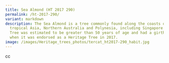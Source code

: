 ```yaml
---
title: Sea Almond (HT 2017 290)
permalink: /ht-2017-290/
variant: markdown
description: The Sea Almond is a tree commonly found along the coasts of
  tropical Asia, Northern Australia and Polynesia, including Singapore. This
  Tree was estimated to be greater than 50 years of age and had a girth of 3.6 m
  when it was endorsed as a Heritage Tree in 2017.
image: /images/Heritage_trees_photos/tercat_ht2017-290_habit.jpg
---
```

cc